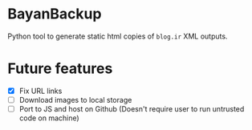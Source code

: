 # BayanBackup
Python tool to generate static html copies of `blog.ir` XML outputs.

# Future features
- [X] Fix URL links
- [ ] Download images to local storage
- [ ] Port to JS and host on Github (Doesn't require user to run untrusted code on machine)
